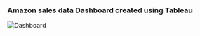 ### Amazon sales data Dashboard created using Tableau

![Dashboard](https://github.com/Neel1611/Amazon-Sales/assets/83344371/b291933a-1e08-425b-9bb6-c45ffe4e365f)

